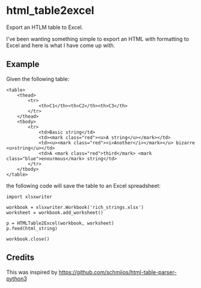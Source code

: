 # html_table2excel
Export an HTLM table to Excel.

I've been wanting something simple to export an HTML with formatting to Excel and here is what I have come up with.

## Example

Given the following table:

```
<table>
    <thead>
        <tr>
            <th>C1</th><th>C2</th><th>C3</th>
        </tr>
    </thead>
    <tbody>
        <tr>
            <td>Basic string</td>
            <td><mark class="red"><u>A string</u></mark></td>
            <td><u><mark class="red"><i>Another</i></mark></u> bizarre <u>string</u></td>
            <td>A <mark class="red">third</mark> <mark class="blue">enourmous</mark> string</td>
        </tr>
    </tbody>
</table>
```

the following code will save the table to an Excel spreadsheet:

```
import xlsxwriter

workbook = xlsxwriter.Workbook('rich_strings.xlsx')
worksheet = workbook.add_worksheet()

p = HTMLTable2Excel(workbook, worksheet)                                                                
p.feed(html_string)

workbook.close()
```

## Credits

This was inspired by https://github.com/schmijos/html-table-parser-python3
